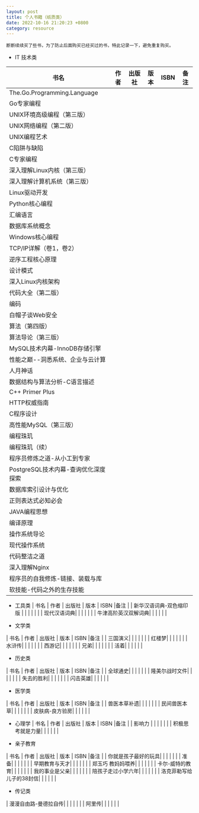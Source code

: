```yaml
---
layout: post
title: 个人书籍（纸质类）
date: 2022-10-16 21:20:23 +0800
category: resource
---
```

  
    断断续续买了些书，为了防止后面购买已经买过的书，特此记录一下，避免重复购买。

* IT 技术类

| 书名 | 作者 | 出版社 | 版本 | ISBN |备注 |
|------|-----|-------|------|------|-----|
| The.Go.Programming.Language | | | | | |
| Go专家编程 | | | | | |
| UNIX环境高级编程（第三版） | | | | | |
| UNIX网络编程（第二版） | | | | | |
| UNIX编程艺术 | | | | | |
| C陷阱与缺陷 | | | | | |
| C专家编程 | | | | | |
| 深入理解Linux内核（第三版） | | | | | |
| 深入理解计算机系统（第三版）| | | | | |
| Linux驱动开发 | | | | | |
| Python核心编程 | | | | | |
| 汇编语言 | | | | | |
| 数据库系统概念 | | | | | |
| Windows核心编程 | | | | | |
| TCP/IP详解（卷1，卷2） | | | | | |
| 逆序工程核心原理 | | | | | |
| 设计模式 | | | | | |
| 深入Linux内核架构 | | | | | |
| 代码大全（第二版）| | | | | |
| 编码 | | | | | |
| 白帽子谈Web安全 | | | | | |
| 算法（第四版）| | | | | |
| 算法导论（第三版）| | | | | |
| MySQL技术内幕-InnoDB存储引擎| | | | | |
| 性能之巅--洞悉系统、企业与云计算| | | | | |
| 人月神话| | | | | |
| 数据结构与算法分析-C语言描述
| C++ Primer Plus| | | | |
| HTTP权威指南| | | | | |
| C程序设计 | | | | | |
| 高性能MySQL（第三版）| | | | | |
| 编程珠玑| | | | | |
| 编程珠玑（续）| | | | | |
| 程序员修炼之道-从小工到专家| | | | | |
| PostgreSQL技术内幕-查询优化深度探索| | | | | |
| 数据库索引设计与优化| | | | | |
| 正则表达式必知必会| | | | | |
| JAVA编程思想| | | | | |
| 编译原理| | | | | |
| 操作系统导论| | | | | |
| 现代操作系统| | | | | |
| 代码整洁之道| | | | | |
| 深入理解Nginx| | | | | |
| 程序员的自我修炼-链接、装载与库| | | | | |
| 软技能-代码之外的生存技能| | | | | |

* 工具类
| 书名 | 作者 | 出版社 | 版本 | ISBN |备注 |
| 新华汉语词典-双色缩印版 | | | | | |
| 现代汉语词典| | | | | |
| 牛津高阶英汉双解词典| | | | | |

* 文学类

| 书名 | 作者 | 出版社 | 版本 | ISBN |备注 |
| 三国演义| | | | | |
| 红楼梦| | | | | |
| 水浒传| | | | | |
| 西游记| | | | | |
| 兄弟| | | | | |
| 活着| | | | | |

* 历史类

| 书名 | 作者 | 出版社 | 版本 | ISBN |备注 |
| 全球通史| | | | | |
| 隆美尔战时文件| | | | | |
| 失去的胜利| | | | | |
| 闪击英雄| | | | | |

* 医学类

| 书名 | 作者 | 出版社 | 版本 | ISBN |备注 |
| 兽医本草补遗| | | | | |
| 民间兽医本草| | | | | |
| 皮肤病-良方验房| | | | | |

* 心理学
| 书名 | 作者 | 出版社 | 版本 | ISBN |备注 |
| 影响力  | | | | | |
| 积极思考就是力量| | | | | |

* 亲子教育

| 书名 | 作者 | 出版社 | 版本 | ISBN |备注 |
| 你就是孩子最好的玩具| | | | | |
| 准备| | | | | |
| 早期教育与天才| | | | | |
| 郑玉巧 教妈妈喂养| | | | | |
| 卡尔-威特的教育| | | | | |
| 我的事业是父亲| | | | | |
| 陪孩子走过小学六年| | | | | |
| 洛克菲勒写给儿子的38封信| | | | | |


* 传记类

| 漫漫自由路-曼德拉自传| | | | | |
| 阿里传| | | | | |